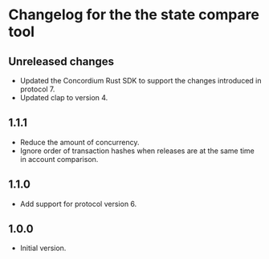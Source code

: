 # Changelog for the the state compare tool

## Unreleased changes
- Updated the Concordium Rust SDK to support the changes introduced in protocol 7.
- Updated clap to version 4.

## 1.1.1

- Reduce the amount of concurrency.
- Ignore order of transaction hashes when releases are at the same time in
  account comparison.

## 1.1.0

- Add support for protocol version 6.

## 1.0.0
- Initial version.
